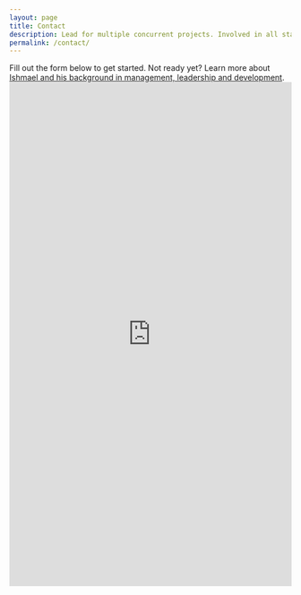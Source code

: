 ```yaml
---
layout: page
title: Contact
description: Lead for multiple concurrent projects. Involved in all stages of web site/application creation from project meetings, client interaction, design and architecture, development, deployment, management, training and support.
permalink: /contact/
---
```

<p>Fill out the form below to get started. Not ready yet? Learn more about <a href="/about">Ishmael and his background in management, leadership and development</a>. 
<iframe src="https://docs.google.com/forms/d/e/1FAIpQLSdWfXxsWZqsCeV_ZzE9cgQ0P4dquCx2HSX5pljSTJxZQqON2Q/viewform?embedded=true" width="100%" height="900" frameborder="0" marginheight="0" marginwidth="0">Loading…</iframe>

